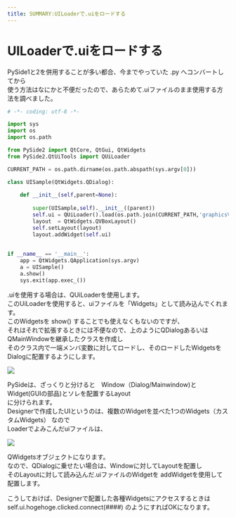 ```yaml
---
title: SUMMARY:UILoaderで.uiをロードする
---
```


# UILoaderで.uiをロードする


PySide1と2を併用することが多い都合、今までやっていた .py へコンバートしてから  
使う方法はなにかと不便だったので、あらためて.uiファイルのまま使用する方法を調べました。

```python
# -*- coding: utf-8 -*-

import sys
import os
import os.path

from PySide2 import QtCore, QtGui, QtWidgets
from PySide2.QtUiTools import QUiLoader

CURRENT_PATH = os.path.dirname(os.path.abspath(sys.argv[0]))

class UISample(QtWidgets.QDialog):
    
    def __init__(self,parent=None):
        
        super(UISample,self).__init__((parent))
        self.ui = QUiLoader().load(os.path.join(CURRENT_PATH,'graphicsView.ui'),self)
        layout  = QtWidgets.QVBoxLayout()
        self.setLayout(layout)
        layout.addWidget(self.ui)
        
        
if __name__ == '__main__':
    app = QtWidgets.QApplication(sys.argv)
    a = UISample()
    a.show()
    sys.exit(app.exec_())
```

.uiを使用する場合は、QUiLoaderを使用します。  
このUiLoaderを使用すると、uiファイルを「Widgets」として読み込んでくれます。  
このWidgetsを show() することでも使えなくもないのですが、  
それはそれで拡張するときには不便なので、上のようにQDialogあるいはQMainWindowを継承したクラスを作成し  
そのクラス内で一端メンバ変数に対してロードし、そのロードしたWidgetsをDialogに配置するようにします。

![](https://gyazo.com/8c1ec3d9783b8a41473341d30a023710.png)

PySideは、ざっくりと分けると　Window（Dialog/Mainwindow)とWidget(GUIの部品)とソレを配置するLayout  
に分けられます。  
Designerで作成したUIというのは、複数のWidgetを並べた1つのWidgets（カスタムWidgets） なので  
Loaderでよみこんだuiファイルは、

![](https://gyazo.com/483c35a420d4893e8beda4234da2506c.png)

QWidgetsオブジェクトになります。  
なので、QDialogに乗せたい場合は、Windowに対してLayoutを配置し  
そのLayoutに対して読み込んだ.uiファイルのWidgetを addWidgetを使用して配置します。  
  
こうしておけば、Designerで配置した各種Widgetsにアクセスするときは  
self.ui.hogehoge.clicked.connect(####) のようにすればOKになります。  
  
